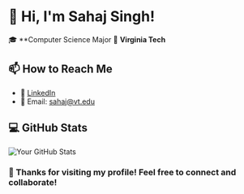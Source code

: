 # 👋 Hi, I'm Sahaj Singh!

🎓 **Computer Science Major 
📍 **Virginia Tech**  


## 📫 How to Reach Me
- 💼 [LinkedIn](https://www.linkedin.com/in/Sahajs04)  
- 📧 Email: sahaj@vt.edu


## 💻 GitHub Stats
![Your GitHub Stats](https://github-readme-stats.vercel.app/api?username=yourgithubusername&show_icons=true&theme=radical)

### 🌟 Thanks for visiting my profile! Feel free to connect and collaborate!
